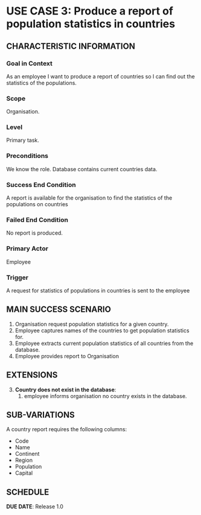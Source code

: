 # USE CASE 3: Produce a report of population statistics in countries

## CHARACTERISTIC INFORMATION

### Goal in Context

As an employee I want to produce a report of countries so I can find out the statistics of the
populations.

### Scope

Organisation.

### Level

Primary task.

### Preconditions

We know the role. Database contains current countries data.

### Success End Condition

A report is available for the organisation to find the statistics of the populations on
countries

### Failed End Condition

No report is produced.

### Primary Actor

Employee

### Trigger

A request for statistics of populations in countries is sent to the employee
## MAIN SUCCESS SCENARIO

1. Organisation request population statistics for a given country.
2. Employee captures names of the countries to get population statistics for.
3. Employee extracts current population statistics of all countries from the database.
4. Employee provides report to Organisation


## EXTENSIONS

3. **Country does not exist in the database**:
    1. employee informs organisation no country exists in the database.

## SUB-VARIATIONS

A country report requires the following columns:

- Code
- Name
- Continent
- Region
- Population
- Capital



## SCHEDULE

**DUE DATE**: Release 1.0